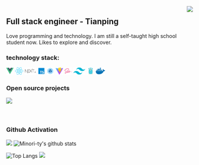 <img align="right" src="https://count.getloli.com/get/@:Chuluo08?theme=rule34">

## Full stack engineer - Tianping

Love programming and technology. I am still a self-taught high school student now. Likes to explore and discover.

### **technology stack:**

<a href="https://v3.cn.vuejs.org"><code><img height="20" src="./images/vue.png"></code></a>
<a href="https://reactjs.org/"><code><img height="20" src="./images/react.svg"></code></a>
<a href="https://nextjs.org/"><code><img height="20" src="./images/next.png"></code></a>
<a href="https://www.tslang.cn/index.html"><code><img height="20" src="./images/typescript.png"></code></a>
<a href="https://webpack.js.org/"><code><img height="20" src="./images/webpack.svg"></code></a>
<a href="https://cn.vitejs.dev"><code><img height="20" src="./images/vite.png"></code></a>
<a href="https://sass-lang.com"><code><img height="20" src="./images/sass2.png"></code></a>
<a href="https://tailwindcss.com"><code><img height="20" src="./images/tailwindcss.png"></code></a>
<a href="https://go.dev/"><code><img height="20" src="./images/golang.png"></code></a>
<a href="https://www.docker.com"><code><img height="20" src="./images/docker.png"></code></a>

### Open source projects

[![](https://github-readme-stats.vercel.app/api/pin/?username=Chuluo08&repo=knwlde)](https://github.com/Chuluo08/knwlde)
<br><br><br>

### Github Activation

[![](https://activity-graph.herokuapp.com/graph?username=Chuluo08&theme=dracula)](https://github.com/ashutosh00710/github-readme-activity-graph)
![Minori-ty's github stats](https://github-readme-stats.vercel.app/api?username=Chuluo08&show_icons=true&theme=vue)

![Top Langs](https://github-readme-stats.vercel.app/api/top-langs/?username=Chuluo08&langs_count=6)
![](https://github-readme-stats.vercel.app/api/top-langs/?username=Chuluo08&layout=compact&langs_count=6)
